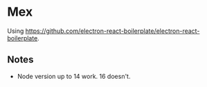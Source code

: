 # Mex

Using https://github.com/electron-react-boilerplate/electron-react-boilerplate.

## Notes

- Node version up to 14 work. 16 doesn't.
